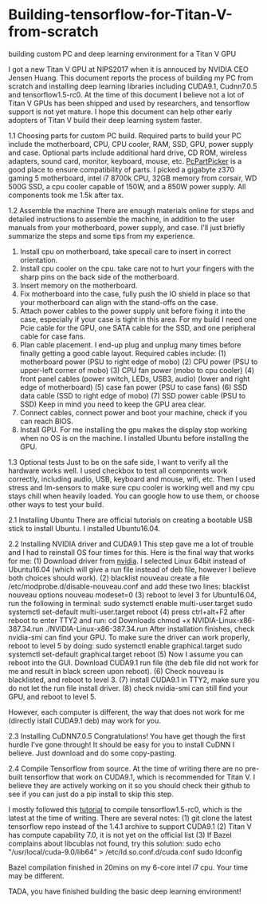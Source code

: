 # Building-tensorflow-for-Titan-V-from-scratch
building custom PC and deep learning environment for a Titan V GPU

I got a new Titan V GPU at NIPS2017 when it is annouced by NVIDIA CEO Jensen Huang. This document reports the process of building my PC from scratch and installing deep learning libraries including CUDA9.1, Cudnn7.0.5 and tensorflow1.5-rc0. At the time of this document I believe not a lot of Titan V GPUs has been shipped and used by researchers, and tensorflow support is not yet mature. I hope this document can help other early adopters of Titan V build their deep learning system faster.

1.1 Choosing parts for custom PC build.
Required parts to build your PC include the motherboard, CPU, CPU cooler, RAM, SSD, GPU, power supply and case. Optional parts include additional hard drive, CD ROM, wireless adapters, sound card, monitor, keyboard, mouse, etc. [PcPartPicker](https://pcpartpicker.com) is a good place to ensure compatibility of parts. I picked a gigabyte z370 gaming 5 motherboard, intel i7 8700k CPU, 32GB memory from corsair, WD 500G SSD, a cpu cooler capable of 150W, and a 850W power supply. All components took me 1.5k after tax.

1.2 Assemble the machine
There are enough materials online for steps and detailed instructions to assemble the machine, in addition to the user manuals from your motherboard, power supply, and case. I'll just briefly summarize the steps and some tips from my experience.

1. Install cpu on motherboard, take specail care to insert in correct orientation.
2. Install cpu cooler on the cpu. take care not to hurt your fingers with the sharp pins on the back side of the motherboard.
3. Insert memory on the motherboard.
4. Fix motherboard into the case, fully push the IO shield in place so that your motherboard can align with the stand-offs on the case.
5. Attach power cables to the power supply unit before fixing it into the case, especially if your case is tight in this area. For my build I need one Pcie cable for the GPU, one SATA cable for the SSD, and one peripheral cable for case fans.
6. Plan cable placement. I end-up plug and unplug many times before finally getting a good cable layout. Required cables include: (1) motherboard power (PSU to right edge of mobo)
(2) CPU power (PSU to upper-left corner of mobo)
(3) CPU fan power (mobo to cpu cooler)
(4) front panel cables (power switch, LEDs, USB3, audio) (lower and right edge of motherboard)
(5) case fan power (PSU to case fans)
(6) SSD data cable (SSD to right edge of mobo)
(7) SSD power cable (PSU to SSD)
Keep in mind you need to keep the GPU area clear.
7. Connect cables, connect power and boot your machine, check if you can reach BIOS.
8. Install GPU. For me installing the gpu makes the display stop working when no OS is on the machine. I installed Ubuntu before installing the GPU.

1.3 Optional tests
Just to be on the safe side, I want to verify all the hardware works well. I used checkbox to test all components work correctly, including audio, USB, keyboard and mouse, wifi, etc. Then I used stress and lm-sensors to make sure cpu cooler is working well and my cpu stays chill when heavily loaded. You can google how to use them, or choose other ways to test your build.

2.1 Installing Ubuntu
There are official tutorials on creating a bootable USB stick to install Ubuntu. I installed Ubuntu16.04.

2.2 Installing NVIDIA driver and CUDA9.1
This step gave me a lot of trouble and I had to reinstall OS four times for this. Here is the final way that works for me:
(1) Download driver from [nvidia](http://www.nvidia.com/Download/index.aspx?). I selected Linux 64bit instead of Ubuntu16.04 (which will give a run file instead of deb file, however I believe both choices should work).
(2) blacklist nouveau 
create a file /etc/modprobe.d/disable-nouveau.conf and add these two lines:
blacklist nouveau
options nouveau modeset=0
(3) reboot to level 3
for Ubuntu16.04, run the following in terminal:
sudo systemctl enable multi-user.target
sudo systemctl set-default multi-user.target
reboot
(4) press ctrl+alt+F2 after reboot to enter TTY2 and run:
cd Downloads
chmod +x NVIDIA-Linux-x86-387.34.run
./NVIDIA-Linux-x86-387.34.run
After installation finishes, check nvidia-smi can find your GPU.
To make sure the driver can work properly, reboot to level 5 by doing:
sudo systemctl enable graphical.target
sudo systemctl set-default graphical.target
reboot
(5) Now I assume you can reboot into the GUI. Download CUDA9.1 run file (the deb file did not work for me and result in black screen upon reboot).
(6) Check nouveau is blacklisted, and reboot to level 3.
(7) install CUDA9.1 in TTY2, make sure you do not let the run file install driver.
(8) check nvidia-smi can still find your GPU, and reboot to level 5.

However, each computer is different, the way that does not work for me (directly istall CUDA9.1 deb) may work for you.

2.3 Installing CuDNN7.0.5
Congratulations! You have get though the first hurdle I've gone through! It should be easy for you to install CuDNN I believe. Just download and do some copy-pasting.

2.4 Compile Tensorflow from source.
At the time of writing there are no pre-built tensorflow that work on CUDA9.1, which is recommended for Titan V. I believe they are actively working on it so you should check their github to see if you can just do a pip install to skip this step.

I mostly followed this [tutorial](http://www.python36.com/install-tensorflow141-gpu/) to compile tensorflow1.5-rc0, which is the latest at the time of writing. There are several notes:
(1) git clone the latest tensorflow repo instead of the 1.4.1 archive to support CUDA9.1
(2) Titan V has compute capability 7.0, it is not yet on the official list
(3) If Bazel complains about libcublas not found, try this solution:
sudo echo "/usr/local/cuda-9.0/lib64" > /etc/ld.so.conf.d/cuda.conf
sudo ldconfig

Bazel compilation finished in 20mins on my 6-core intel i7 cpu. Your time may be different.

TADA, you have finished building the basic deep learning environment!
